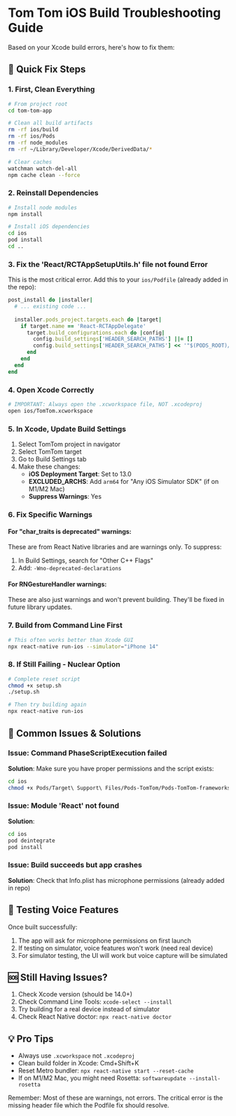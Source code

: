# Tom Tom iOS Build Troubleshooting Guide

Based on your Xcode build errors, here's how to fix them:

## 🚨 Quick Fix Steps

### 1. First, Clean Everything
```bash
# From project root
cd tom-tom-app

# Clean all build artifacts
rm -rf ios/build
rm -rf ios/Pods
rm -rf node_modules
rm -rf ~/Library/Developer/Xcode/DerivedData/*

# Clear caches
watchman watch-del-all
npm cache clean --force
```

### 2. Reinstall Dependencies
```bash
# Install node modules
npm install

# Install iOS dependencies
cd ios
pod install
cd ..
```

### 3. Fix the 'React/RCTAppSetupUtils.h' file not found Error

This is the most critical error. Add this to your `ios/Podfile` (already added in the repo):

```ruby
post_install do |installer|
  # ... existing code ...
  
  installer.pods_project.targets.each do |target|
    if target.name == 'React-RCTAppDelegate'
      target.build_configurations.each do |config|
        config.build_settings['HEADER_SEARCH_PATHS'] ||= []
        config.build_settings['HEADER_SEARCH_PATHS'] << '"$(PODS_ROOT)/Headers/Private/React-Core"'
      end
    end
  end
end
```

### 4. Open Xcode Correctly
```bash
# IMPORTANT: Always open the .xcworkspace file, NOT .xcodeproj
open ios/TomTom.xcworkspace
```

### 5. In Xcode, Update Build Settings

1. Select TomTom project in navigator
2. Select TomTom target
3. Go to Build Settings tab
4. Make these changes:
   - **iOS Deployment Target**: Set to 13.0
   - **EXCLUDED_ARCHS**: Add `arm64` for "Any iOS Simulator SDK" (if on M1/M2 Mac)
   - **Suppress Warnings**: Yes

### 6. Fix Specific Warnings

#### For "char_traits<T> is deprecated" warnings:
These are from React Native libraries and are warnings only. To suppress:
1. In Build Settings, search for "Other C++ Flags"
2. Add: `-Wno-deprecated-declarations`

#### For RNGestureHandler warnings:
These are also just warnings and won't prevent building. They'll be fixed in future library updates.

### 7. Build from Command Line First
```bash
# This often works better than Xcode GUI
npx react-native run-ios --simulator="iPhone 14"
```

### 8. If Still Failing - Nuclear Option
```bash
# Complete reset script
chmod +x setup.sh
./setup.sh

# Then try building again
npx react-native run-ios
```

## 🔧 Common Issues & Solutions

### Issue: Command PhaseScriptExecution failed
**Solution**: Make sure you have proper permissions and the script exists:
```bash
cd ios
chmod +x Pods/Target\ Support\ Files/Pods-TomTom/Pods-TomTom-frameworks.sh
```

### Issue: Module 'React' not found
**Solution**: 
```bash
cd ios
pod deintegrate
pod install
```

### Issue: Build succeeds but app crashes
**Solution**: Check that Info.plist has microphone permissions (already added in repo)

## 📱 Testing Voice Features

Once built successfully:
1. The app will ask for microphone permissions on first launch
2. If testing on simulator, voice features won't work (need real device)
3. For simulator testing, the UI will work but voice capture will be simulated

## 🆘 Still Having Issues?

1. Check Xcode version (should be 14.0+)
2. Check Command Line Tools: `xcode-select --install`
3. Try building for a real device instead of simulator
4. Check React Native doctor: `npx react-native doctor`

## 💡 Pro Tips

- Always use `.xcworkspace` not `.xcodeproj`
- Clean build folder in Xcode: Cmd+Shift+K
- Reset Metro bundler: `npx react-native start --reset-cache`
- If on M1/M2 Mac, you might need Rosetta: `softwareupdate --install-rosetta`

Remember: Most of these are warnings, not errors. The critical error is the missing header file which the Podfile fix should resolve.
